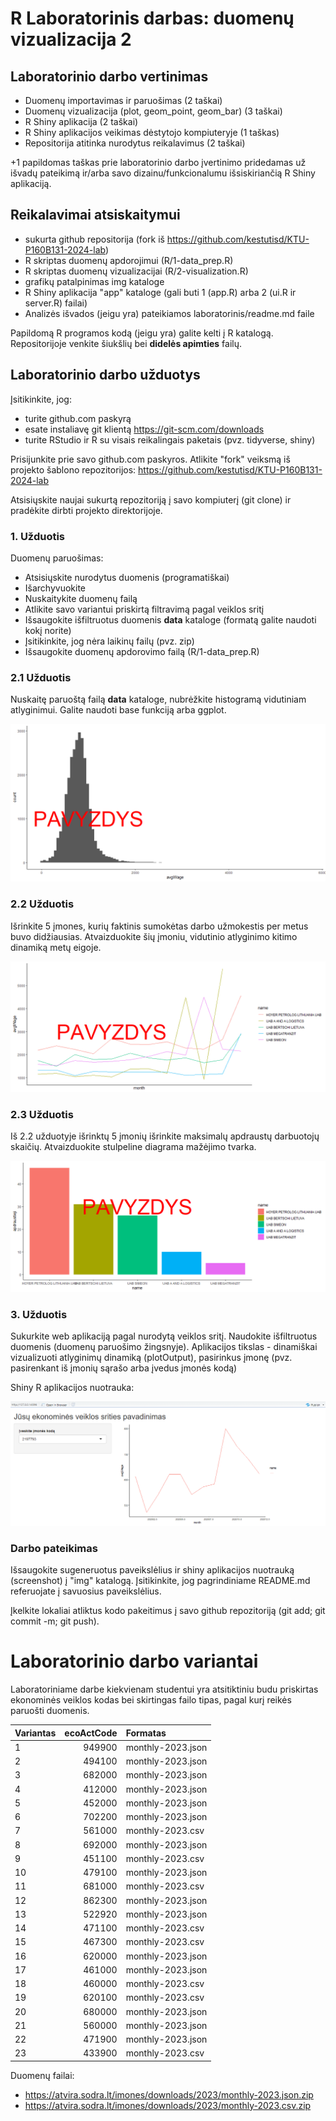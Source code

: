 # R Laboratorinis darbas: duomenų vizualizacija 2

## Laboratorinio darbo vertinimas

*	Duomenų importavimas ir paruošimas (2 taškai)
*	Duomenų vizualizacija (plot, geom_point, geom_bar) (3 taškai)
*	R Shiny aplikacija (2 taškai)
*	R Shiny aplikacijos veikimas dėstytojo kompiuteryje (1 taškas)
*	Repositorija atitinka nurodytus reikalavimus (2 taškai)

+1 papildomas taškas prie laboratorinio darbo įvertinimo pridedamas už išvadų pateikimą ir/arba savo dizainu/funkcionalumu išsiskiriančią R Shiny aplikaciją.


## Reikalavimai atsiskaitymui

*	sukurta github repositorija (fork iš https://github.com/kestutisd/KTU-P160B131-2024-lab)
*	R skriptas duomenų apdorojimui (R/1-data_prep.R)
*	R skriptas duomenų vizualizacijai (R/2-visualization.R)
*	grafikų patalpinimas img kataloge
*	R Shiny aplikacija "app" kataloge (gali buti 1 (app.R) arba 2 (ui.R ir server.R) failai)
*	Analizės išvados (jeigu yra) pateikiamos laboratorinis/readme.md faile

Papildomą R programos kodą (jeigu yra) galite kelti į R katalogą. Repositorijoje venkite šiukšlių bei **didelės apimties** failų.


## Laboratorinio darbo užduotys

Įsitikinkite, jog:
* turite github.com paskyrą
* esate instaliavę git klientą https://git-scm.com/downloads
* turite RStudio ir R su visais reikalingais paketais (pvz. tidyverse, shiny)

Prisijunkite prie savo github.com paskyros. Atlikite "fork" veiksmą iš projekto šablono repozitorijos: https://github.com/kestutisd/KTU-P160B131-2024-lab

Atsisiųskite naujai sukurtą repozitoriją į savo kompiuterį (git clone) ir pradėkite dirbti projekto direktorijoje.

### 1. Užduotis

Duomenų paruošimas:

* Atsisiųskite nurodytus duomenis (programatiškai)
* Išarchyvuokite
* Nuskaitykite duomenų failą
* Atlikite savo variantui priskirtą filtravimą pagal veiklos sritį
* Išsaugokite išfiltruotus duomenis **data** kataloge (formatą galite naudoti kokį norite)
* Įsitikinkite, jog nėra laikinų failų (pvz. zip)
* Išsaugokite duomenų apdorovimo failą (R/1-data_prep.R)

### 2.1 Užduotis

Nuskaitę paruoštą failą **data** kataloge, nubrėžkite histogramą vidutiniam atlyginimui. Galite naudoti base funkciją arba ggplot.

![histograma](img/pavyzdys1.png)

### 2.2 Užduotis

Išrinkite 5 įmones, kurių faktinis sumokėtas darbo užmokestis per metus buvo didžiausias. Atvaizduokite šių įmoniu˛ vidutinio atlyginimo kitimo dinamiką metų eigoje.

![atlyginimai](img/pavyzdys2.png)


### 2.3 Užduotis

Iš 2.2 užduotyje išrinktų 5 įmonių išrinkite maksimalų apdraustų darbuotojų skaičių. Atvaizduokite stulpeline diagrama mažėjimo tvarka.

![apdraustieji](img/pavyzdys3.png)

### 3. Užduotis

Sukurkite web aplikaciją pagal nurodytą veiklos sritį. Naudokite išfiltruotus duomenis (duomenų paruošimo žingsnyje). Aplikacijos tikslas - dinamiškai vizualizuoti atlyginimų dinamiką (plotOutput), pasirinkus įmonę (pvz. pasirenkant iš įmonių sąrašo arba įvedus įmonės kodą)

Shiny R aplikacijos nuotrauka:

![shiny app](img/shiny_example.png)

### Darbo pateikimas

Išsaugokite sugeneruotus paveikslėlius ir shiny aplikacijos nuotrauką (screenshot) į "img" katalogą. Įsitikinkite, jog pagrindiniame README.md referuojate į savuosius paveikslėlius. 

Įkelkite lokaliai atliktus kodo pakeitimus į savo github repozitoriją (git add; git commit -m; git push).

# Laboratorinio darbo variantai

Laboratoriniame darbe kiekvienam studentui yra atsitiktiniu budu priskirtas ekonominės veiklos kodas bei skirtingas failo tipas, pagal kurį reikės paruošti duomenis.

|Variantas | ecoActCode|Formatas          |
|:---------|----------:|:-----------------|
|1         |     949900|monthly-2023.json |
|2         |     494100|monthly-2023.json |
|3         |     682000|monthly-2023.json |
|4         |     412000|monthly-2023.json |
|5         |     452000|monthly-2023.json |
|6         |     702200|monthly-2023.json |
|7         |     561000|monthly-2023.csv  |
|8         |     692000|monthly-2023.json |
|9         |     451100|monthly-2023.csv  |
|10        |     479100|monthly-2023.json |
|11        |     681000|monthly-2023.csv  |
|12        |     862300|monthly-2023.json |
|13        |     522920|monthly-2023.json |
|14        |     471100|monthly-2023.csv  |
|15        |     467300|monthly-2023.csv  |
|16        |     620000|monthly-2023.json |
|17        |     461000|monthly-2023.json |
|18        |     460000|monthly-2023.csv  |
|19        |     620100|monthly-2023.csv  |
|20        |     680000|monthly-2023.json |
|21        |     560000|monthly-2023.json |
|22        |     471900|monthly-2023.json |
|23        |     433900|monthly-2023.csv  |

Duomenų failai: 

* https://atvira.sodra.lt/imones/downloads/2023/monthly-2023.json.zip
* https://atvira.sodra.lt/imones/downloads/2023/monthly-2023.csv.zip

